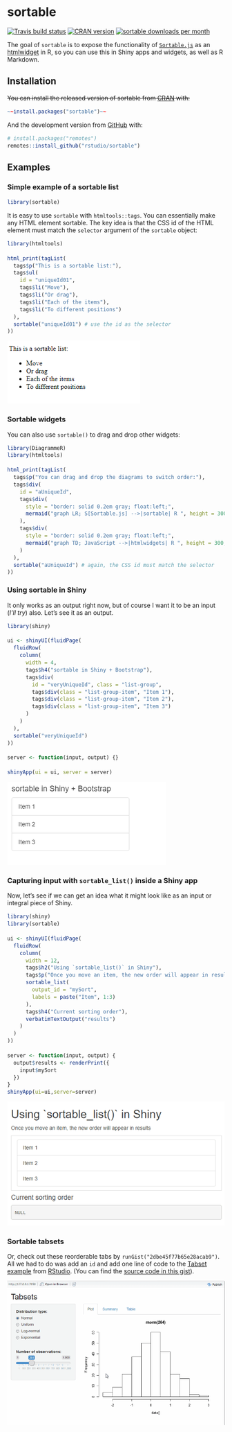 
<!-- README.md is generated from README.Rmd. Please edit that file -->

# sortable

<!-- badges: start -->

[![Travis build
status](https://travis-ci.org/timelyportfolio/sortableR.svg?branch=master)](https://travis-ci.org/rstudio/sortable)
[![CRAN
version](http://www.r-pkg.org/badges/version/sortable)](https://cran.r-project.org/package=sortable)
[![sortable downloads per
month](http://cranlogs.r-pkg.org/badges/sortable)](http://www.rpackages.io/package/sortable)
<!-- badges: end -->

The goal of `sortable` is to expose the functionality of
[`Sortable.js`](https://sortablejs.github.io/Sortable/) as an
[htmlwidget](https://htmlwidgets.org) in R, so you can use this in Shiny
apps and widgets, as well as R Markdown.

## Installation

~~You can install the released version of sortable from
[CRAN](https://CRAN.R-project.org) with:~~

``` r
~~install.packages("sortable")~~
```

And the development version from
[GitHub](https://github.com/rstudio/sortable) with:

``` r
# install.packages("remotes")
remotes::install_github("rstudio/sortable")
```

## Examples

### Simple example of a sortable list

``` r
library(sortable)
```

It is easy to use `sortable` with `htmltools::tags`. You can essentially
make any HTML element sortable. The key idea is that the CSS id of the
HTML element must match the `selector` argument of the `sortable`
object:

``` r
library(htmltools)

html_print(tagList(
  tags$p("This is a sortable list:"),
  tags$ul(
    id = "uniqueId01",
    tags$li("Move"),
    tags$li("Or drag"),
    tags$li("Each of the items"),
    tags$li("To different positions")
  ),
  sortable("uniqueId01") # use the id as the selector
))
```

![](inst/images/simple_sortable_list.gif)

### Sortable widgets

You can also use `sortable()` to drag and drop other widgets:

``` r
library(DiagrammeR)
library(htmltools)

html_print(tagList(
  tags$p("You can drag and drop the diagrams to switch order:"),
  tags$div(
    id = "aUniqueId",
    tags$div(
      style = "border: solid 0.2em gray; float:left;",
      mermaid("graph LR; S[Sortable.js] -->|sortable| R ", height = 300, width = 300)
    ),
    tags$div(
      style = "border: solid 0.2em gray; float:left;",
      mermaid("graph TD; JavaScript -->|htmlwidgets| R ", height = 300, width = 200)
    )
  ),
  sortable("aUniqueId") # again, the CSS id must match the selector
))
```

### Using sortable in Shiny

It only works as an output right now, but of course I want it to be an
input (*I’ll try*) also. Let’s see it as an output.

``` r
library(shiny)

ui <- shinyUI(fluidPage(
  fluidRow(
    column(
      width = 4,
      tags$h4("sortable in Shiny + Bootstrap"),
      tags$div(
        id = "veryUniqueId", class = "list-group",
        tags$div(class = "list-group-item", "Item 1"),
        tags$div(class = "list-group-item", "Item 2"),
        tags$div(class = "list-group-item", "Item 3")
      )
    )
  ),
  sortable("veryUniqueId")
))

server <- function(input, output) {}

shinyApp(ui = ui, server = server)
```

![](inst/images/simple_sortable_shiny.gif)

### Capturing input with `sortable_list()` inside a Shiny app

Now, let’s see if we can get an idea what it might look like as an input
or integral piece of Shiny.

``` r
library(shiny)
library(sortable)

ui <- shinyUI(fluidPage(
  fluidRow(
    column(
      width = 12,
      tags$h2("Using `sortable_list()` in Shiny"),
      tags$p("Once you move an item, the new order will appear in results"),
      sortable_list(
        output_id = "mySort",
        labels = paste("Item", 1:3)
      ),
      tags$h4("Current sorting order"),
      verbatimTextOutput("results")
    )
  )
))

server <- function(input, output) {
  output$results <- renderPrint({
    input$mySort
  })
}
shinyApp(ui=ui,server=server)
```

![](inst/images/sortable_list_shiny.gif)

### Sortable tabsets

Or, check out these reorderable tabs by
`runGist("2dbe45f77b65e28acab9")`. All we had to do was add an `id` and
add one line of code to the [Tabset
example](https://github.com/rstudio/shiny-examples/tree/master/006-tabsets)
from [RStudio](https://rstudio.com). (You can find the [source code in
this
gist](https://gist.github.com/timelyportfolio/2dbe45f77b65e28acab9)).

<img src="inst/images/sortable_tabs.gif"/>
